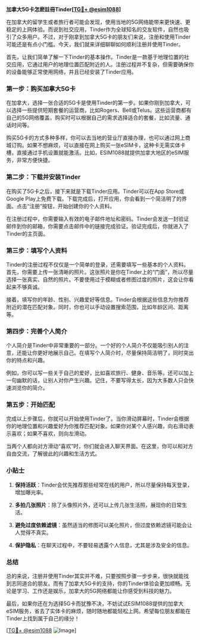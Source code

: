 **加拿大5G卡怎麽註冊Tinder[[TG💪+ @esim1088](https://t.me/s/esim1088)]**

在加拿大的留学生或者旅行者可能会发现，使用当地的5G网络能带来更快速、更稳定的上网体验。而说到社交应用，Tinder作为全球知名的交友软件，自然也吸引了众多用户。不过，对于刚拿到加拿大5G卡的朋友们来说，注册和使用Tinder可能还是有点小门槛。今天，我们就来详细聊聊如何顺利注册并使用Tinder。

首先，让我们简单了解一下Tinder的基本操作。Tinder是一款基于地理位置的社交应用，它通过用户的地理位置匹配附近的人。注册过程并不复杂，但需要确保你的设备能够正常使用网络，并且已经安装了Tinder应用。

### 第一步：购买加拿大5G卡

在加拿大，选择一张合适的5G卡是使用Tinder的第一步。如果你刚到加拿大，可以选择一些提供短期套餐的运营商，比如Rogers、Bell或Telus。这些运营商都有自己的5G网络覆盖，购买时可以根据自己的需求选择适合的套餐，比如流量、通话时间等。

购买5G卡的方式多种多样，你可以去当地的营业厅直接办理，也可以通过网上商城订购。如果不想麻烦，可以直接在网上购买一张eSIM卡，这种卡无需实体卡槽，直接通过手机设置就能激活。比如，ESIM1088就提供加拿大地区的eSIM服务，非常方便快捷。

### 第二步：下载并安装Tinder

在购买了5G卡之后，接下来就是下载Tinder应用。Tinder可以在App Store或Google Play上免费下载。下载完成后，打开应用，你会看到一个简洁明了的界面。点击“注册”按钮，开始创建你的个人资料。

在注册过程中，你需要输入有效的电子邮件地址和密码。Tinder会发送一封验证邮件到你的邮箱，你需要点击邮件中的链接完成验证。验证完成后，你就进入了Tinder的主页面。

### 第三步：填写个人资料

Tinder的注册过程不仅仅是一个简单的登录，还需要填写一些基本的个人资料。首先，你需要上传一张清晰的照片。这张照片是你在Tinder上的“门面”，所以尽量选择一张真实、自然的照片。不要使用过于模糊或者修图过度的照片，这会让你看起来不够真诚。

接着，填写你的年龄、性别、兴趣爱好等信息。Tinder会根据这些信息为你推荐附近的潜在匹配对象。同时，你也可以手动设置搜索范围，比如年龄区间、距离等。

### 第四步：完善个人简介

个人简介是Tinder中非常重要的一部分。一个好的个人简介不仅能吸引别人的注意，还能让你更好地展示自己。在填写个人简介时，尽量保持简洁明了，同时突出你的特点和兴趣。

例如，你可以写一些关于自己的爱好，比如喜欢旅行、健身、音乐等。还可以加上一句幽默的话，让别人对你产生兴趣。记住，不要写得太长，因为大多数人只会快速浏览你的简介。

### 第五步：开始匹配

完成以上步骤后，你就可以开始使用Tinder了。当你滑动屏幕时，Tinder会根据你的地理位置和兴趣爱好为你推荐匹配对象。如果你对某个人感兴趣，向右滑动表示喜欢；如果不喜欢，则向左滑动。

当两个人都向对方滑动“喜欢”时，你们就会进入聊天界面。在这里，你可以和对方自由交流，了解彼此的兴趣和生活方式。

### 小贴士

1. **保持活跃**：Tinder会优先推荐那些经常在线的用户，所以尽量保持每天登录，增加曝光率。
   
2. **多拍几张照片**：除了头像照片外，还可以上传几张生活照，展现你的日常生活。
   
3. **避免过度依赖滤镜**：虽然适当的修图可以美化照片，但过度依赖滤镜可能会让人觉得不真实。

4. **保护隐私**：在聊天过程中，不要轻易透露个人信息，尤其是涉及安全的信息。

### 总结

总的来说，注册并使用Tinder其实并不难，只要按照步骤一步步来，很快就能找到志同道合的朋友。而有了加拿大5G卡的支持，你的Tinder体验会更加顺畅。无论是学习、工作还是娱乐，加拿大的5G网络都能让你感受到科技的魅力。

最后，如果你还在为选择5G卡而犹豫不决，不妨试试ESIM1088提供的加拿大eSIM服务，省去了实体卡的麻烦，随时随地都能轻松上网。希望每位朋友都能在Tinder上找到属于自己的缘分！

[[TG💪+ @esim1088](https://t.me/s/esim1088) ![Image](https://i.postimg.cc/4NQfJmqS/Snipaste-2025-05-13-00-14-12.png)]